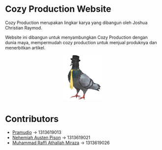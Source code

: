 # Cozy Production Website
Cozy Production merupakan lingkar karya yang dibangun oleh Joshua Christian Raymod. 

Website ini dibangun untuk menyambungkan Cozy Production dengan dunia maya, mempermudah cozy production untuk menjual produknya dan menerbitkan artikel.

<p align="center">
	<img src ="./PNGs/hatosan-2.png" width="128" />
</p>

# Contributors
- [Pramudio](https://github.com/Pramudio-Ilkom)                   -> 1313619013
- [Nehemiah Austen Pison](https://github.com/EzraelVio)           -> 1313619021
- [Muhammad Raffi Athallah Miraza](https://github.com/rafimir20)  -> 1313619026
